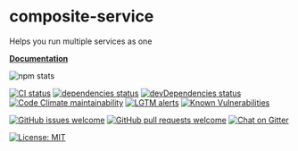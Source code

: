 # composite-service

Helps you run multiple services as one

**[Documentation](http://zenflow.github.io/composite-service/docs/intro)**

![npm stats](https://nodei.co/npm/composite-service.png?compact=true)

[![CI status](https://img.shields.io/github/workflow/status/zenflow/composite-service/CI?logo=GitHub&label=CI)](https://github.com/zenflow/composite-service/actions?query=branch%3Amaster)
[![dependencies status](https://img.shields.io/david/zenflow/composite-service)](https://david-dm.org/zenflow/composite-service)
[![devDependencies status](https://img.shields.io/david/dev/zenflow/composite-service)](https://david-dm.org/zenflow/composite-service?type=dev)
[![Code Climate maintainability](https://img.shields.io/codeclimate/maintainability-percentage/zenflow/composite-service?logo=Code%20Climate)](https://codeclimate.com/github/zenflow/composite-service)
[![LGTM alerts](https://img.shields.io/lgtm/alerts/github/zenflow/composite-service?logo=lgtm)](https://lgtm.com/projects/g/zenflow/composite-service/)
[![Known Vulnerabilities](https://snyk.io/test/github/zenflow/composite-service/badge.svg?targetFile=package.json)](https://snyk.io/test/github/zenflow/composite-service?targetFile=package.json)

[![GitHub issues welcome](https://img.shields.io/badge/issues-welcome-brightgreen.svg?logo=GitHub)](https://github.com/zenflow/composite-service/issues)
[![GitHub pull requests welcome](https://img.shields.io/badge/pull%20requests-welcome-brightgreen.svg?logo=GitHub)](https://github.com/zenflow/composite-service/pulls)
[![Chat on Gitter](https://img.shields.io/badge/chat-on%20gitter-brightgreen.svg?logo=Gitter)](https://gitter.im/zenflow/composite-service)

[![License: MIT](https://img.shields.io/badge/License-MIT-brightgreen.svg)](https://opensource.org/licenses/MIT)
